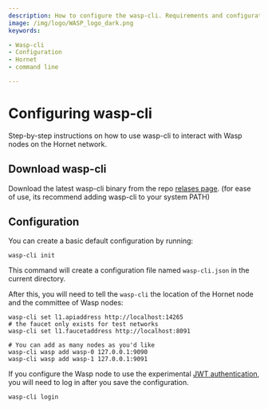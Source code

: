 ```yaml
---
description: How to configure the wasp-cli. Requirements and configuration parameters.
image: /img/logo/WASP_logo_dark.png
keywords:

- Wasp-cli
- Configuration
- Hornet
- command line

---
```


# Configuring wasp-cli

Step-by-step instructions on how to use wasp-cli to interact with Wasp nodes on the Hornet network.

## Download wasp-cli

Download the latest wasp-cli binary from the repo [relases page](https://github.com/iotaledger/wasp/releases).
(for ease of use, its recommend adding wasp-cli to your system PATH)

## Configuration

You can create a basic default configuration by running:

```shell
wasp-cli init 
````

This command will create a configuration file named `wasp-cli.json` in the current directory.

After this, you will need to tell the `wasp-cli` the location of the Hornet node and the committee of Wasp nodes:

```shell
wasp-cli set l1.apiaddress http://localhost:14265
# the faucet only exists for test networks
wasp-cli set l1.faucetaddress http://localhost:8091

# You can add as many nodes as you'd like
wasp-cli wasp add wasp-0 127.0.0.1:9090
wasp-cli wasp add wasp-1 127.0.0.1:9091
```

If you configure the Wasp node to use the experimental [JWT authentication](node-config.md#jwt), you will need to log in
after you save the configuration.

```shell
wasp-cli login
```
